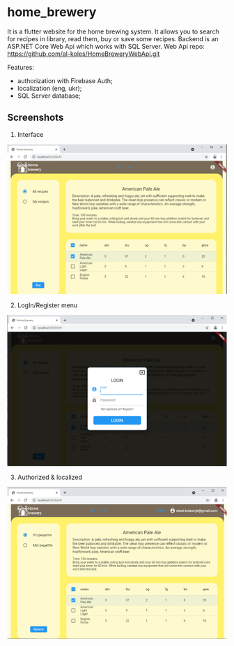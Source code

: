 # home_brewery

It is a flutter website for the home brewing system.
It allows you to search for recipes in library, read them, buy or save some recipes.
Backend is an ASP.NET Core Web Api which works with SQL Server.
Web Api repo: https://github.com/al-koles/HomeBreweryWebApi.git

Features:
* authorization with Firebase Auth;
* localization (eng, ukr);
* SQL Server database;

## Screenshots

1. Interface

![Interface](screenshots/image_2022-01-15_12-16-50.png)

2. LogIn/Register menu

![LogIn/Register menu](screenshots/image_2022-01-15_12-17-19.png)

3. Authorized & localized

![Authorized $ localized](screenshots/image_2022-01-15_12-19-16.png)
